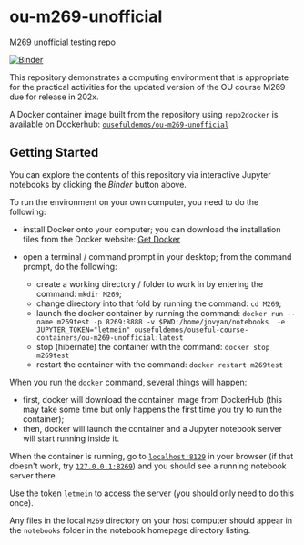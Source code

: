# ou-m269-unofficial
M269 unofficial testing repo


[![Binder](https://mybinder.org/badge_logo.svg)](https://gke.mybinder.org/v2/gh/ouseful-course-containers/ou-m269-unofficial/master)

This repository demonstrates a computing environment that is appropriate for the practical activities for the updated version of the OU course M269 due for release in 202x.

A Docker container image built from the repository using `repo2docker` is available on Dockerhub: [`ousefuldemos/ou-m269-unofficial`](https://hub.docker.com/repository/docker/ousefuldemos/ouseful-course-containers/ou-m269-unofficial)

## Getting Started
You can explore the contents of this repository via interactive Jupyter notebooks by clicking the *Binder* button above.

To run the environment on your own computer, you need to do the following:

- install Docker onto your computer; you can download the installation files from the Docker website: [Get Docker](https://docs.docker.com/get-docker/)

- open a terminal / command prompt in your desktop; from the command prompt, do the following:
  - create a working directory / folder to work in by entering the command: `mkdir M269`;
  - change directory into that fold by running the command: `cd M269`;
  - launch the docker container by running the command: `docker run --name m269test -p 8269:8888 -v $PWD:/home/jovyan/notebooks  -e JUPYTER_TOKEN="letmein" ousefuldemos/ouseful-course-containers/ou-m269-unofficial:latest`
  - stop (hibernate) the container with the command: `docker stop m269test`
  - restart the container with the command: `docker restart m269test`
  
When you run the `docker` command, several things will happen:
 
 - first, docker will download the container image from DockerHub (this may take some time but only happens the first time you try to run the container);
 - then, docker will launch the container and a Jupyter notebook server will start running inside it.
 
When the container is running, go to [`localhost:8129`](http://localhost:8129) in your browser (if that doesn't work, try [`127.0.0.1:8269`](http://127.0.0.1:8269)) and you should see a running notebook server there.

Use the token `letmein` to access the server (you should only need to do this once).
 
Any files in the local `M269` directory on your host computer should appear in the `notebooks` folder in the notebook homepage directory listing.
